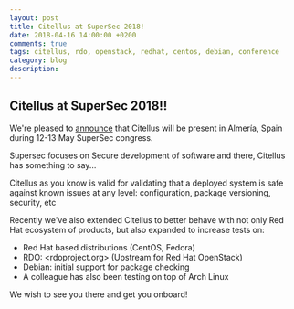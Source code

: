 ```yaml
---
layout: post
title: Citellus at SuperSec 2018!
date: 2018-04-16 14:00:00 +0200
comments: true
tags: citellus, rdo, openstack, redhat, centos, debian, conference
category: blog
description:
---
```


## Citellus at SuperSec 2018!!

We're pleased to [announce](https://supersec.es/programa/) that Citellus will be present in Almería, Spain during 12-13 May SuperSec congress.

Supersec focuses on Secure development of software and there, Citellus has something to say...

Citellus as you know is valid for validating that a deployed system is safe against known issues at any level: configuration, package versioning, security, etc

Recently we've also extended Citellus to better behave with not only Red Hat ecosystem of products, but also expanded to increase tests on:

- Red Hat based distributions (CentOS, Fedora)
- RDO: <rdoproject.org> (Upstream for Red Hat OpenStack)
- Debian: initial support for package checking
- A colleague has also been testing on top of Arch Linux

We wish to see you there and get you onboard!
